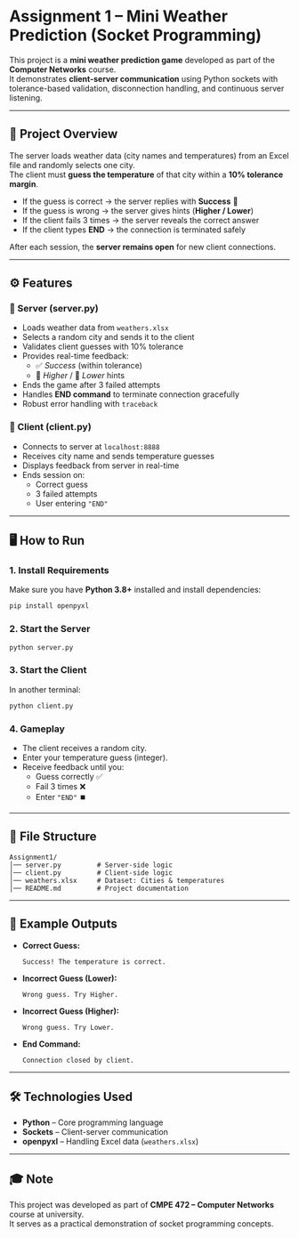 # Assignment 1 – Mini Weather Prediction (Socket Programming)

This project is a **mini weather prediction game** developed as part of the **Computer Networks** course.  
It demonstrates **client-server communication** using Python sockets with tolerance-based validation, disconnection handling, and continuous server listening.  

---

## 📖 Project Overview
The server loads weather data (city names and temperatures) from an Excel file and randomly selects one city.  
The client must **guess the temperature** of that city within a **10% tolerance margin**.  

- If the guess is correct → the server replies with **Success** 🎉  
- If the guess is wrong → the server gives hints (**Higher / Lower**)  
- If the client fails 3 times → the server reveals the correct answer  
- If the client types **END** → the connection is terminated safely  

After each session, the **server remains open** for new client connections.  

---

## ⚙️ Features

### 🔹 Server (server.py)
- Loads weather data from `weathers.xlsx`  
- Selects a random city and sends it to the client  
- Validates client guesses with 10% tolerance  
- Provides real-time feedback:  
  - ✅ *Success* (within tolerance)  
  - 🔼 *Higher* / 🔽 *Lower* hints  
- Ends the game after 3 failed attempts  
- Handles **END command** to terminate connection gracefully  
- Robust error handling with `traceback`  

### 🔹 Client (client.py)
- Connects to server at `localhost:8888`  
- Receives city name and sends temperature guesses  
- Displays feedback from server in real-time  
- Ends session on:  
  - Correct guess  
  - 3 failed attempts  
  - User entering `"END"`  

---

## 🖥️ How to Run

### 1. Install Requirements
Make sure you have **Python 3.8+** installed and install dependencies:
```bash
pip install openpyxl
```

### 2. Start the Server
```bash
python server.py
```

### 3. Start the Client
In another terminal:
```bash
python client.py
```

### 4. Gameplay
- The client receives a random city.  
- Enter your temperature guess (integer).  
- Receive feedback until you:  
  - Guess correctly ✅  
  - Fail 3 times ❌  
  - Enter `"END"` ⏹️  

---

## 📂 File Structure
```
Assignment1/
│── server.py         # Server-side logic
│── client.py         # Client-side logic
│── weathers.xlsx     # Dataset: Cities & temperatures
│── README.md         # Project documentation
```

---

## 📸 Example Outputs
- **Correct Guess:**  
  ```
  Success! The temperature is correct.
  ```
- **Incorrect Guess (Lower):**  
  ```
  Wrong guess. Try Higher.
  ```
- **Incorrect Guess (Higher):**  
  ```
  Wrong guess. Try Lower.
  ```
- **End Command:**  
  ```
  Connection closed by client.
  ```

---

## 🛠️ Technologies Used
- **Python** – Core programming language  
- **Sockets** – Client-server communication  
- **openpyxl** – Handling Excel data (`weathers.xlsx`)  

---

## 🎓 Note
This project was developed as part of **CMPE 472 – Computer Networks** course at university.  
It serves as a practical demonstration of socket programming concepts.  
